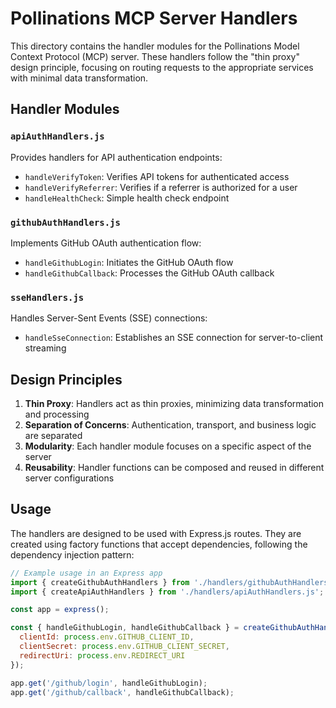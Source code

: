 # Pollinations MCP Server Handlers

This directory contains the handler modules for the Pollinations Model Context Protocol (MCP) server. These handlers follow the "thin proxy" design principle, focusing on routing requests to the appropriate services with minimal data transformation.

## Handler Modules

### `apiAuthHandlers.js`

Provides handlers for API authentication endpoints:

- `handleVerifyToken`: Verifies API tokens for authenticated access
- `handleVerifyReferrer`: Verifies if a referrer is authorized for a user
- `handleHealthCheck`: Simple health check endpoint

### `githubAuthHandlers.js`

Implements GitHub OAuth authentication flow:

- `handleGithubLogin`: Initiates the GitHub OAuth flow
- `handleGithubCallback`: Processes the GitHub OAuth callback

### `sseHandlers.js`

Handles Server-Sent Events (SSE) connections:

- `handleSseConnection`: Establishes an SSE connection for server-to-client streaming

## Design Principles

1. **Thin Proxy**: Handlers act as thin proxies, minimizing data transformation and processing
2. **Separation of Concerns**: Authentication, transport, and business logic are separated
3. **Modularity**: Each handler module focuses on a specific aspect of the server
4. **Reusability**: Handler functions can be composed and reused in different server configurations

## Usage

The handlers are designed to be used with Express.js routes. They are created using factory functions that accept dependencies, following the dependency injection pattern:

```javascript
// Example usage in an Express app
import { createGithubAuthHandlers } from './handlers/githubAuthHandlers.js';
import { createApiAuthHandlers } from './handlers/apiAuthHandlers.js';

const app = express();

const { handleGithubLogin, handleGithubCallback } = createGithubAuthHandlers({
  clientId: process.env.GITHUB_CLIENT_ID,
  clientSecret: process.env.GITHUB_CLIENT_SECRET,
  redirectUri: process.env.REDIRECT_URI
});

app.get('/github/login', handleGithubLogin);
app.get('/github/callback', handleGithubCallback);
```
